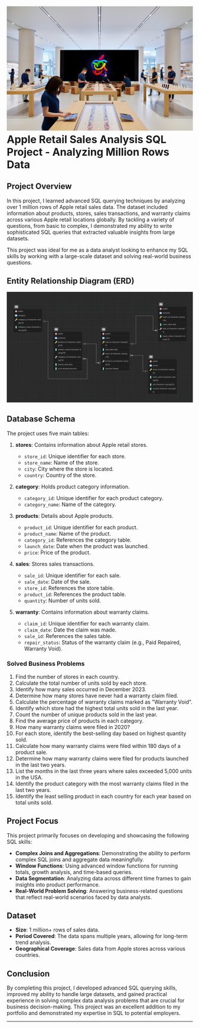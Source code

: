 
# ![Apple Logo](https://github.com/yaswanth3488/AppleRetail/blob/main/Apple_Image.jpg) Apple Retail Sales Analysis SQL Project - Analyzing Million Rows Data



## Project Overview

In this project, I learned advanced SQL querying techniques by analyzing over 1 million rows of Apple retail sales data. The dataset included information about products, stores, sales transactions, and warranty claims across various Apple retail locations globally. By tackling a variety of questions, from basic to complex, I demonstrated my ability to write sophisticated SQL queries that extracted valuable insights from large datasets.

This project was ideal for me as a data analyst looking to enhance my SQL skills by working with a large-scale dataset and solving real-world business questions.

## Entity Relationship Diagram (ERD)

![ERD](https://github.com/yaswanth3488/AppleRetail/blob/main/ERD.png)


## Database Schema

The project uses five main tables:

1. **stores**: Contains information about Apple retail stores.
   - `store_id`: Unique identifier for each store.
   - `store_name`: Name of the store.
   - `city`: City where the store is located.
   - `country`: Country of the store.

2. **category**: Holds product category information.
   - `category_id`: Unique identifier for each product category.
   - `category_name`: Name of the category.

3. **products**: Details about Apple products.
   - `product_id`: Unique identifier for each product.
   - `product_name`: Name of the product.
   - `category_id`: References the category table.
   - `launch_date`: Date when the product was launched.
   - `price`: Price of the product.

4. **sales**: Stores sales transactions.
   - `sale_id`: Unique identifier for each sale.
   - `sale_date`: Date of the sale.
   - `store_id`: References the store table.
   - `product_id`: References the product table.
   - `quantity`: Number of units sold.

5. **warranty**: Contains information about warranty claims.
   - `claim_id`: Unique identifier for each warranty claim.
   - `claim_date`: Date the claim was made.
   - `sale_id`: References the sales table.
   - `repair_status`: Status of the warranty claim (e.g., Paid Repaired, Warranty Void).





### Solved Business Problems

1. Find the number of stores in each country.
2. Calculate the total number of units sold by each store.
3. Identify how many sales occurred in December 2023.
4. Determine how many stores have never had a warranty claim filed.
5. Calculate the percentage of warranty claims marked as "Warranty Void".
6. Identify which store had the highest total units sold in the last year.
7. Count the number of unique products sold in the last year.
8. Find the average price of products in each category.
9. How many warranty claims were filed in 2020?
10. For each store, identify the best-selling day based on highest quantity sold.
11. Calculate how many warranty claims were filed within 180 days of a product sale.
12. Determine how many warranty claims were filed for products launched in the last two years.
13. List the months in the last three years where sales exceeded 5,000 units in the USA.
14. Identify the product category with the most warranty claims filed in the last two years.
15. Identify the least selling product in each country for each year based on total units sold.


## Project Focus

This project primarily focuses on developing and showcasing the following SQL skills:

- **Complex Joins and Aggregations**: Demonstrating the ability to perform complex SQL joins and aggregate data meaningfully.
- **Window Functions**: Using advanced window functions for running totals, growth analysis, and time-based queries.
- **Data Segmentation**: Analyzing data across different time frames to gain insights into product performance.
- **Real-World Problem Solving**: Answering business-related questions that reflect real-world scenarios faced by data analysts.


## Dataset

- **Size**: 1 million+ rows of sales data.
- **Period Covered**: The data spans multiple years, allowing for long-term trend analysis.
- **Geographical Coverage**: Sales data from Apple stores across various countries.

## Conclusion

By completing this project, I developed advanced SQL querying skills, improved my ability to handle large datasets, and gained practical experience in solving complex data analysis problems that are crucial for business decision-making. This project was an excellent addition to my portfolio and demonstrated my expertise in SQL to potential employers.


---
